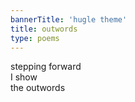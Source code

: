 ```yaml
---
bannerTitle: 'hugle theme'
title: outwords
type: poems
---
```


stepping forward  
I show  
the outwords
